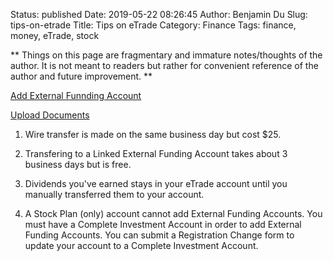 Status: published
Date: 2019-05-22 08:26:45
Author: Benjamin Du
Slug: tips-on-etrade
Title: Tips on eTrade
Category: Finance
Tags: finance, money, eTrade, stock

**
Things on this page are fragmentary and immature notes/thoughts of the author.
It is not meant to readers but rather for convenient reference of the author and future improvement.
**

[Add External Funnding Account](https://us.etrade.com/etx/mm/movemoney/link-account)


[Upload Documents](https://us.etrade.com/etx/hw/customerservice/uploaddoc#!/upload)


1. Wire transfer is made on the same business day but cost $25.

2. Transfering to a Linked External Funding Account takes about 3 business days but is free. 

3. Dividends you've earned stays in your eTrade account 
  until you manually transferred them to your account.

4. A Stock Plan (only) account cannot add External Funding Accounts. 
  You must have a Complete Investment Account in order to add External Funding Accounts.
  You can submit a Registration Change form to update your account to a Complete Investment Account. 


